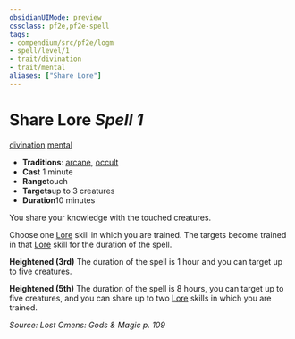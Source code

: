 ```yaml
---
obsidianUIMode: preview
cssclass: pf2e,pf2e-spell
tags:
- compendium/src/pf2e/logm
- spell/level/1
- trait/divination
- trait/mental
aliases: ["Share Lore"]
---
```

# Share Lore *Spell 1*   
[divination](../../Rules/traits/divination.md)  [mental](../../Rules/traits/mental.md)  

- **Traditions**: [arcane](../../Rules/traits/arcane.md), [occult](../../Rules/traits/occult.md)
- **Cast** 1 minute 
- **Range**touch
- **Targets**up to 3 creatures
- **Duration**10 minutes

You share your knowledge with the touched creatures.

Choose one [Lore](../skills.md#Lore) skill in which you are trained. The targets become trained in that [Lore](../skills.md#Lore) skill for the duration of the spell.

**Heightened (3rd)** The duration of the spell is 1 hour and you can target up to five creatures.

**Heightened (5th)** The duration of the spell is 8 hours, you can target up to five creatures, and you can share up to two [Lore](../skills.md#Lore) skills in which you are trained.

*Source: Lost Omens: Gods & Magic p. 109*